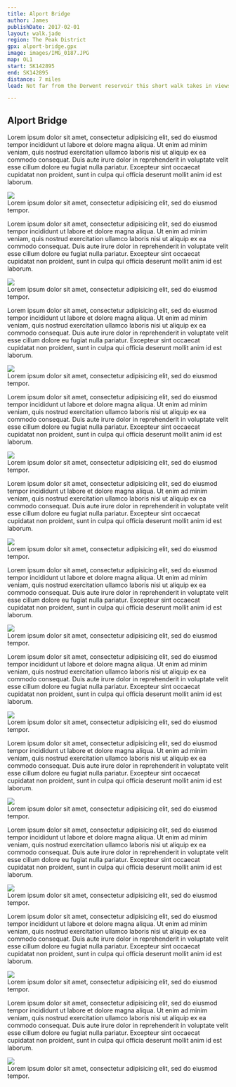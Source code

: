 ```yaml
---
title: Alport Bridge
author: James
publishDate: 2017-02-01
layout: walk.jade
region: The Peak District
gpx: alport-bridge.gpx
image: images/IMG_0187.JPG
map: OL1
start: SK142895
end: SK142895
distance: 7 miles
lead: Not far from the Derwent reservoir this short walk takes in views over the Hope valley to the south, Ladybower reservoir to the north and the muddy paths alongside the Ashop aqueduct.

---
```


## Alport Bridge
Lorem ipsum dolor sit amet, consectetur adipisicing elit, sed do eiusmod tempor incididunt ut labore et dolore magna aliqua. Ut enim ad minim veniam, quis nostrud exercitation ullamco laboris nisi ut aliquip ex ea commodo consequat. Duis aute irure dolor in reprehenderit in voluptate velit esse cillum dolore eu fugiat nulla pariatur. Excepteur sint occaecat cupidatat non proident, sunt in culpa qui officia deserunt mollit anim id est laborum.

<div class="article--image">
  <img src="images/IMG_0187.JPG"  map-point ngr="SK143894" />
  <div class="image--description">
    <span> Lorem ipsum dolor sit amet, consectetur adipisicing elit, sed do eiusmod
    tempor.</span>
  </div>
</div>

Lorem ipsum dolor sit amet, consectetur adipisicing elit, sed do eiusmod tempor incididunt ut labore et dolore magna aliqua. Ut enim ad minim veniam, quis nostrud exercitation ullamco laboris nisi ut aliquip ex ea commodo consequat. Duis aute irure dolor in reprehenderit in voluptate velit esse cillum dolore eu fugiat nulla pariatur. Excepteur sint occaecat cupidatat non proident, sunt in culpa qui officia deserunt mollit anim id est laborum.

<div class="article--image">
  <img src="images/IMG_0188.JPG"  />
  <div class="image--description">
    <span> Lorem ipsum dolor sit amet, consectetur adipisicing elit, sed do eiusmod
    tempor.</span>
  </div>
</div>

Lorem ipsum dolor sit amet, consectetur adipisicing elit, sed do eiusmod tempor incididunt ut labore et dolore magna aliqua. Ut enim ad minim veniam, quis nostrud exercitation ullamco laboris nisi ut aliquip ex ea commodo consequat. Duis aute irure dolor in reprehenderit in voluptate velit esse cillum dolore eu fugiat nulla pariatur. Excepteur sint occaecat cupidatat non proident, sunt in culpa qui officia deserunt mollit anim id est laborum.

<div class="article--image">
  <img src="images/IMG_0190.JPG"   map-point ngr="SK148889"/>
  <div class="image--description">
    <span> Lorem ipsum dolor sit amet, consectetur adipisicing elit, sed do eiusmod
    tempor.</span>
  </div>
</div>

Lorem ipsum dolor sit amet, consectetur adipisicing elit, sed do eiusmod tempor incididunt ut labore et dolore magna aliqua. Ut enim ad minim veniam, quis nostrud exercitation ullamco laboris nisi ut aliquip ex ea commodo consequat. Duis aute irure dolor in reprehenderit in voluptate velit esse cillum dolore eu fugiat nulla pariatur. Excepteur sint occaecat cupidatat non proident, sunt in culpa qui officia deserunt mollit anim id est laborum.

<div class="article--image">
  <img src="images/IMG_0191.JPG"  map-point ngr="SK153886" />
  <div class="image--description">
    <span> Lorem ipsum dolor sit amet, consectetur adipisicing elit, sed do eiusmod
    tempor.</span>
  </div>
</div>

Lorem ipsum dolor sit amet, consectetur adipisicing elit, sed do eiusmod tempor incididunt ut labore et dolore magna aliqua. Ut enim ad minim veniam, quis nostrud exercitation ullamco laboris nisi ut aliquip ex ea commodo consequat. Duis aute irure dolor in reprehenderit in voluptate velit esse cillum dolore eu fugiat nulla pariatur. Excepteur sint occaecat cupidatat non proident, sunt in culpa qui officia deserunt mollit anim id est laborum.

<div class="article--image">
  <img src="images/IMG_0196.JPG"   map-point ngr="SK159879"/>
  <div class="image--description">
    <span> Lorem ipsum dolor sit amet, consectetur adipisicing elit, sed do eiusmod
    tempor.</span>
  </div>
</div>

Lorem ipsum dolor sit amet, consectetur adipisicing elit, sed do eiusmod tempor incididunt ut labore et dolore magna aliqua. Ut enim ad minim veniam, quis nostrud exercitation ullamco laboris nisi ut aliquip ex ea commodo consequat. Duis aute irure dolor in reprehenderit in voluptate velit esse cillum dolore eu fugiat nulla pariatur. Excepteur sint occaecat cupidatat non proident, sunt in culpa qui officia deserunt mollit anim id est laborum.


<div class="article--image">
  <img src="images/IMG_0200.JPG"  map-point ngr="SK161874" />
  <div class="image--description">
    <span> Lorem ipsum dolor sit amet, consectetur adipisicing elit, sed do eiusmod
    tempor.</span>
  </div>
</div>

Lorem ipsum dolor sit amet, consectetur adipisicing elit, sed do eiusmod tempor incididunt ut labore et dolore magna aliqua. Ut enim ad minim veniam, quis nostrud exercitation ullamco laboris nisi ut aliquip ex ea commodo consequat. Duis aute irure dolor in reprehenderit in voluptate velit esse cillum dolore eu fugiat nulla pariatur. Excepteur sint occaecat cupidatat non proident, sunt in culpa qui officia deserunt mollit anim id est laborum.

<div class="article--image">
  <img src="images/IMG_0212.JPG"  map-point ngr="SK173864" />
  <div class="image--description">
    <span> Lorem ipsum dolor sit amet, consectetur adipisicing elit, sed do eiusmod
    tempor.</span>
  </div>
</div>

Lorem ipsum dolor sit amet, consectetur adipisicing elit, sed do eiusmod tempor incididunt ut labore et dolore magna aliqua. Ut enim ad minim veniam, quis nostrud exercitation ullamco laboris nisi ut aliquip ex ea commodo consequat. Duis aute irure dolor in reprehenderit in voluptate velit esse cillum dolore eu fugiat nulla pariatur. Excepteur sint occaecat cupidatat non proident, sunt in culpa qui officia deserunt mollit anim id est laborum.

<div class="article--image">
  <img src="images/IMG_0215.JPG"  map-point ngr="SK174867" />
  <div class="image--description">
    <span> Lorem ipsum dolor sit amet, consectetur adipisicing elit, sed do eiusmod
    tempor.</span>
  </div>
</div>

Lorem ipsum dolor sit amet, consectetur adipisicing elit, sed do eiusmod tempor incididunt ut labore et dolore magna aliqua. Ut enim ad minim veniam, quis nostrud exercitation ullamco laboris nisi ut aliquip ex ea commodo consequat. Duis aute irure dolor in reprehenderit in voluptate velit esse cillum dolore eu fugiat nulla pariatur. Excepteur sint occaecat cupidatat non proident, sunt in culpa qui officia deserunt mollit anim id est laborum.

<div class="article--image">
  <img src="images/IMG_0224.JPG"   map-point ngr="SK159886" />
  <div class="image--description">
    <span> Lorem ipsum dolor sit amet, consectetur adipisicing elit, sed do eiusmod
    tempor.</span>
  </div>
</div>

Lorem ipsum dolor sit amet, consectetur adipisicing elit, sed do eiusmod tempor incididunt ut labore et dolore magna aliqua. Ut enim ad minim veniam, quis nostrud exercitation ullamco laboris nisi ut aliquip ex ea commodo consequat. Duis aute irure dolor in reprehenderit in voluptate velit esse cillum dolore eu fugiat nulla pariatur. Excepteur sint occaecat cupidatat non proident, sunt in culpa qui officia deserunt mollit anim id est laborum.

<div class="article--image">
  <img src="images/IMG_0229.JPG"   map-point ngr="SK153890"/>
  <div class="image--description">
    <span> Lorem ipsum dolor sit amet, consectetur adipisicing elit, sed do eiusmod
    tempor.</span>
  </div>
</div>

Lorem ipsum dolor sit amet, consectetur adipisicing elit, sed do eiusmod tempor incididunt ut labore et dolore magna aliqua. Ut enim ad minim veniam, quis nostrud exercitation ullamco laboris nisi ut aliquip ex ea commodo consequat. Duis aute irure dolor in reprehenderit in voluptate velit esse cillum dolore eu fugiat nulla pariatur. Excepteur sint occaecat cupidatat non proident, sunt in culpa qui officia deserunt mollit anim id est laborum.

<div class="article--image">
  <img src="images/IMG_0233.JPG"  map-point ngr="SK143892" />
  <div class="image--description">
    <span> Lorem ipsum dolor sit amet, consectetur adipisicing elit, sed do eiusmod
    tempor.</span>
  </div>
</div>
